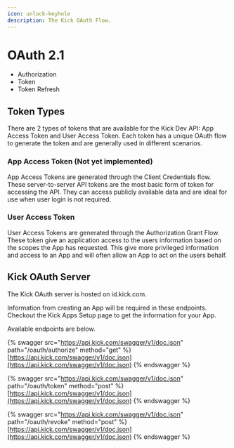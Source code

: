 ```yaml
---
icon: unlock-keyhole
description: The Kick OAuth Flow.
---
```


# OAuth 2.1

* Authorization
* Token
* Token Refresh

## Token Types

There are 2 types of tokens that are available for the Kick Dev API: App Access Token and User Access Token. Each token has a unique OAuth flow to generate the token and are generally used in different scenarios.

### App Access Token (Not yet implemented)

App Access Tokens are generated through the Client Credentials flow. These server-to-server API tokens are the most basic form of token for accessing the API. They can access publicly available data and are ideal for use when user login is not required.

### User Access Token

User Access Tokens are generated through the Authorization Grant Flow. These token give an application access to the users information based on the scopes the App has requested. This give more privileged information and access to an App and will often allow an App to act on the users behalf.



## Kick OAuth Server

The Kick OAuth server is hosted on id.kick.com.

Information from creating an App will be required in these endpoints. Checkout the Kick Apps Setup page to get the information for your App.

Available endpoints are below.



{% swagger src="https://api.kick.com/swagger/v1/doc.json" path="/oauth/authorize" method="get" %}
[https://api.kick.com/swagger/v1/doc.json](https://api.kick.com/swagger/v1/doc.json)
{% endswagger %}

{% swagger src="https://api.kick.com/swagger/v1/doc.json" path="/oauth/token" method="post" %}
[https://api.kick.com/swagger/v1/doc.json](https://api.kick.com/swagger/v1/doc.json)
{% endswagger %}

{% swagger src="https://api.kick.com/swagger/v1/doc.json" path="/oauth/revoke" method="post" %}
[https://api.kick.com/swagger/v1/doc.json](https://api.kick.com/swagger/v1/doc.json)
{% endswagger %}
